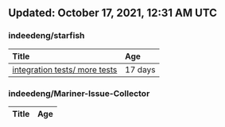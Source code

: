 ## Updated: October 17, 2021, 12:31 AM UTC


### indeedeng/starfish
|**Title**|**Age**|
|:----|:----|
|[integration tests/ more tests](https://github.com/indeedeng/starfish/issues/117)|17&nbsp;days|


### indeedeng/Mariner-Issue-Collector
|**Title**|**Age**|
|:----|:----|